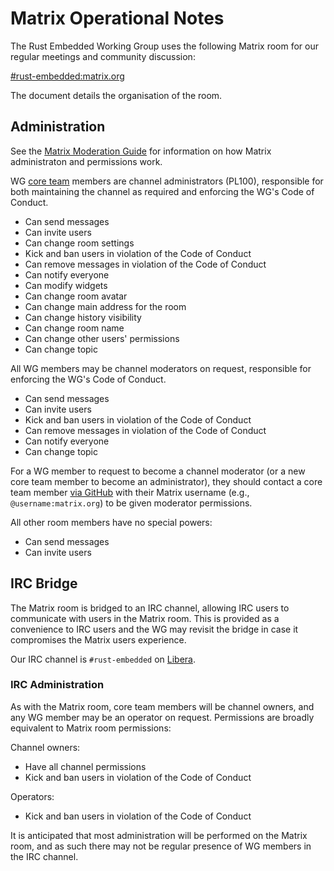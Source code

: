 # Matrix Operational Notes

The Rust Embedded Working Group uses the following Matrix room for our regular
meetings and community discussion:

[#rust-embedded:matrix.org](https://matrix.to/#/!BHcierreUuwCMxVqOf:matrix.org)

The document details the organisation of the room.

## Administration

See the [Matrix Moderation Guide](https://matrix.org/docs/guides/moderation)
for information on how Matrix administraton and permissions work.

WG [core team](https://github.com/orgs/rust-embedded/teams/core) members are
channel administrators (PL100), responsible for both maintaining the channel as
required and enforcing the WG's Code of Conduct.

* Can send messages
* Can invite users
* Can change room settings
* Kick and ban users in violation of the Code of Conduct
* Can remove messages in violation of the Code of Conduct
* Can notify everyone
* Can modify widgets
* Can change room avatar
* Can change main address for the room
* Can change history visibility
* Can change room name
* Can change other users' permissions
* Can change topic

All WG members may be channel moderators on request, responsible for enforcing
the WG's Code of Conduct.

* Can send messages
* Can invite users
* Kick and ban users in violation of the Code of Conduct
* Can remove messages in violation of the Code of Conduct
* Can notify everyone
* Can change topic

For a WG member to request to become a channel moderator (or a new core team
member to become an administrator), they should contact a core team member
[via GitHub](https://github.com/orgs/rust-embedded/teams/core) with their
Matrix username (e.g., `@username:matrix.org`) to be given moderator
permissions.

All other room members have no special powers:

* Can send messages
* Can invite users

## IRC Bridge

The Matrix room is bridged to an IRC channel, allowing IRC users to communicate
with users in the Matrix room. This is provided as a convenience to IRC users
and the WG may revisit the bridge in case it compromises the Matrix users experience.

Our IRC channel is `#rust-embedded` on [Libera](https://libera.chat).

### IRC Administration

As with the Matrix room, core team members will be channel owners, and any WG
member may be an operator on request. Permissions are broadly equivalent to
Matrix room permissions:

Channel owners:
* Have all channel permissions
* Kick and ban users in violation of the Code of Conduct

Operators:
* Kick and ban users in violation of the Code of Conduct

It is anticipated that most administration will be performed on the Matrix
room, and as such there may not be regular presence of WG members in the IRC
channel.
